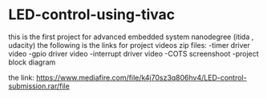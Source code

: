 # LED-control-using-tivac

this is the first project for advanced embedded system nanodegree (itida , udacity)
the following is the links for project videos zip files:
-timer driver video
-gpio driver video
-interrupt driver video
-COTS screenshoot
-project block diagram

the link:
https://www.mediafire.com/file/k4j70sz3q806hv4/LED-control-submission.rar/file
